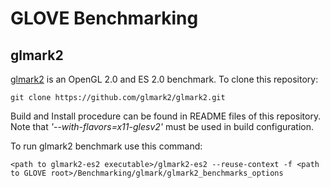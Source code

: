 # GLOVE Benchmarking

## glmark2

[glmark2](https://github.com/glmark2/glmark2) is an OpenGL 2.0 and ES 2.0 benchmark.
To clone this repository:
```
git clone https://github.com/glmark2/glmark2.git
```
Build and Install procedure can be found in README files of this repository. Note that _'--with-flavors=x11-glesv2'_ must be used in build configuration.

To run glmark2 benchmark use this command:
```
<path to glmark2-es2 executable>/glmark2-es2 --reuse-context -f <path to GLOVE root>/Benchmarking/glmark/glmark2_benchmarks_options
```
